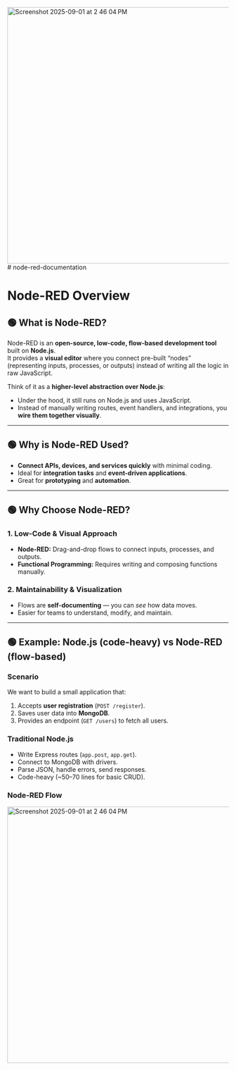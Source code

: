 <img width="899" height="582" alt="Screenshot 2025-09-01 at 2 46 04 PM" src="https://github.com/user-attachments/assets/4bd7ae46-6fed-4642-a360-97aed600b853" /># node-red-documentation
# Node-RED Overview

## 🟢 What is Node-RED?
Node-RED is an **open-source, low-code, flow-based development tool** built on **Node.js**.  
It provides a **visual editor** where you connect pre-built “nodes” (representing inputs, processes, or outputs) instead of writing all the logic in raw JavaScript.

Think of it as a **higher-level abstraction over Node.js**:
- Under the hood, it still runs on Node.js and uses JavaScript.
- Instead of manually writing routes, event handlers, and integrations, you **wire them together visually**.

---

## 🟢 Why is Node-RED Used?
- **Connect APIs, devices, and services quickly** with minimal coding.  
- Ideal for **integration tasks** and **event-driven applications**.  
- Great for **prototyping** and **automation**.  

---

## 🟢 Why Choose Node-RED?
### 1. Low-Code & Visual Approach
- **Node-RED:** Drag-and-drop flows to connect inputs, processes, and outputs.  
- **Functional Programming:** Requires writing and composing functions manually.  

### 2. Maintainability & Visualization
- Flows are **self-documenting** — you can *see* how data moves.  
- Easier for teams to understand, modify, and maintain.  

---

## 🟢 Example: Node.js (code-heavy) vs Node-RED (flow-based)

### Scenario
We want to build a small application that:
1. Accepts **user registration** (`POST /register`).  
2. Saves user data into **MongoDB**.  
3. Provides an endpoint (`GET /users`) to fetch all users.  

### Traditional Node.js
- Write Express routes (`app.post`, `app.get`).  
- Connect to MongoDB with drivers.  
- Parse JSON, handle errors, send responses.  
- Code-heavy (~50–70 lines for basic CRUD).  

### Node-RED Flow
<img width="899" height="582" alt="Screenshot 2025-09-01 at 2 46 04 PM" src="https://github.com/user-attachments/assets/cb940492-010c-4ce8-8a3f-add05485a306" />
